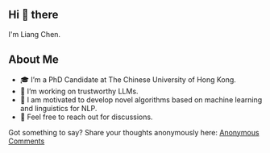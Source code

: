 ## Hi 👋 there

I'm Liang Chen.

## About Me
- 🎓 I’m a PhD Candidate at The Chinese University of Hong Kong.
- 💼 I’m working on trustworthy LLMs.
- 🚀 I am motivated to develop novel algorithms based on machine learning and linguistics for NLP.
- 🤝 Feel free to reach out for discussions.



Got something to say? Share your thoughts anonymously here: [Anonymous Comments](https://forms.gle/PhmJpc2nPEizeoKL7)

<!--
**ChanLiang/ChanLiang** is a ✨ _special_ ✨ repository because its `README.md` (this file) appears on your GitHub profile.

Here are some ideas to get you started:

- 🔭 I’m currently working on ...
- 🌱 I’m currently learning ...
- 👯 I’m looking to collaborate on ...
- 🤔 I’m looking for help with ...
- 💬 Ask me about ...
- 📫 How to reach me: ...
- 😄 Pronouns: ...
- ⚡ Fun fact: ...
-->
